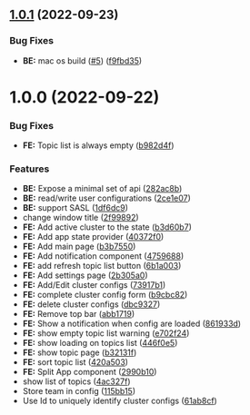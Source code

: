 ## [1.0.1](https://github.com/andrewinci/insulator2/compare/v1.0.0...v1.0.1) (2022-09-23)

### Bug Fixes

- **BE:** mac os build ([#5](https://github.com/andrewinci/insulator2/issues/5)) ([f9fbd35](https://github.com/andrewinci/insulator2/commit/f9fbd35f06dc5b02b70536b79b850a8fc53463e7))

# 1.0.0 (2022-09-22)

### Bug Fixes

- **FE:** Topic list is always empty ([b982d4f](https://github.com/andrewinci/insulator2/commit/b982d4f4766b2d888eadd99120b226c35f670d10))

### Features

- **BE:** Expose a minimal set of api ([282ac8b](https://github.com/andrewinci/insulator2/commit/282ac8bde6d1c41f872805a451527fb903e04796))
- **BE:** read/write user configurations ([2ce1e07](https://github.com/andrewinci/insulator2/commit/2ce1e070d0a61d2fb033ce6de804d2f3e2d73c78))
- **BE:** support SASL ([1df6dc9](https://github.com/andrewinci/insulator2/commit/1df6dc977eab1209fc8ec1e795cbe98694e26621))
- change window title ([2f99892](https://github.com/andrewinci/insulator2/commit/2f99892de887d3bfdca8f3fdcd0ade6eeab5e0bc))
- **FE:** Add active cluster to the state ([b3d60b7](https://github.com/andrewinci/insulator2/commit/b3d60b7d3c6b87021c2ac4a16a481637a5b896d1))
- **FE:** Add app state provider ([40372f0](https://github.com/andrewinci/insulator2/commit/40372f0c11e04858118e06d2bfd01aebfc9a0368))
- **FE:** Add main page ([b3b7550](https://github.com/andrewinci/insulator2/commit/b3b7550fdd6fff5aea7d25a44c46d5838894aa30))
- **FE:** Add notification component ([4759688](https://github.com/andrewinci/insulator2/commit/4759688b2b30941368710ac9191c926e70b080c2))
- **FE:** add refresh topic list button ([6b1a003](https://github.com/andrewinci/insulator2/commit/6b1a003dd9f6b7098ef5201f136857a805fb1fd0))
- **FE:** Add settings page ([2b305a0](https://github.com/andrewinci/insulator2/commit/2b305a0a9a68feea45717a9fa8c59181e0d125bb))
- **FE:** Add/Edit cluster configs ([73917b1](https://github.com/andrewinci/insulator2/commit/73917b12d038b1ec741cb46f1126e1f79d202227))
- **FE:** complete cluster config form ([b9cbc82](https://github.com/andrewinci/insulator2/commit/b9cbc82381e5bd7abd29a7d705757455ef016d7a))
- **FE:** delete cluster configs ([dbc9327](https://github.com/andrewinci/insulator2/commit/dbc93273cf02cbce01ec58aa95c2d69fff2d34a4))
- **FE:** Remove top bar ([abb1719](https://github.com/andrewinci/insulator2/commit/abb1719fba185f372ded0fb759070a17ab4e7ae7))
- **FE:** Show a notification when config are loaded ([861933d](https://github.com/andrewinci/insulator2/commit/861933d3673d6c7d04f6489121f28616f28b3e66))
- **FE:** show empty topic list warning ([e702f24](https://github.com/andrewinci/insulator2/commit/e702f2495dfb91bdcdde0382a8e70c99d343c660))
- **FE:** show loading on topics list ([446f0e5](https://github.com/andrewinci/insulator2/commit/446f0e5019194db1d8dabadaf1811c1cf0f94c2d))
- **FE:** show topic page ([b32131f](https://github.com/andrewinci/insulator2/commit/b32131fcf9890e54fb7786ea283540e6ccc50353))
- **FE:** sort topic list ([420a503](https://github.com/andrewinci/insulator2/commit/420a503816c904f34323f03c4f2c61c09f252376))
- **FE:** Split App component ([2990b10](https://github.com/andrewinci/insulator2/commit/2990b105173c543377c9080ab757eb8edb6dd2b9))
- show list of topics ([4ac327f](https://github.com/andrewinci/insulator2/commit/4ac327f00a9e8cdee351a6035192468f6d8dcc83))
- Store team in config ([115bb15](https://github.com/andrewinci/insulator2/commit/115bb158c17868d9d5101e06d3aff2440f0528a8))
- Use Id to uniquely identify cluster configs ([61ab8cf](https://github.com/andrewinci/insulator2/commit/61ab8cf77cdcbd97d168e9135ce034a1d19a9200))
